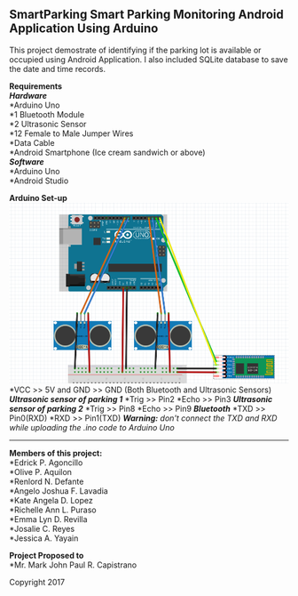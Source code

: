 SmartParking
Smart Parking Monitoring Android Application Using Arduino
----------------------------------------------------------------------
This project demostrate of identifying if the parking lot is available or occupied using Android Application. I also included SQLite database to save the date and time records. </br>

**Requirements** </br>
__*Hardware*__ </br>
*Arduino Uno </br>
*1 Bluetooth Module </br>
*2 Ultrasonic Sensor </br>
*12 Female to Male Jumper Wires </br>
*Data Cable </br>
*Android Smartphone (Ice cream sandwich or above) </br>
__*Software*__ </br>
*Arduino Uno </br>
*Android Studio </br>

**Arduino Set-up** </br>
![alt text](https://github.com/GeloLavadia/SmartParking/blob/master/arduino_setup.png) </br>
*VCC >> 5V and GND >> GND (Both Bluetooth and Ultrasonic Sensors)
__*Ultrasonic sensor of parking 1*__
*Trig >> Pin2
*Echo >> Pin3
__*Ultrasonic sensor of parking 2*__
*Trig >> Pin8
*Echo >> Pin9
__*Bluetooth*__
*TXD >> Pin0(RXD)
*RXD >> Pin1(TXD)
*__Warning:__ don't connect the TXD and RXD while uploading the .ino code to Arduino Uno*

----------------------------------------------------------------------
**Members of this project:** </br>
*Edrick P. Agoncillo </br>
*Olive P. Aquilon </br>
*Renlord N. Defante </br>
*Angelo Joshua F. Lavadia </br>
*Kate Angela D. Lopez </br>
*Richelle Ann L. Puraso </br>
*Emma Lyn D. Revilla </br>
*Josalie C. Reyes </br>
*Jessica A. Yayain </br>

**Project Proposed to**  </br>
*Mr. Mark John Paul R. Capistrano

Copyright 2017
